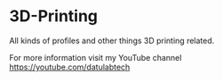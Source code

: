 # 3D-Printing
All kinds of profiles and other things 3D printing related.

For more information visit my YouTube channel https://youtube.com/datulabtech
